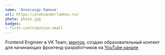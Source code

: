 ```yaml
---
name: 'Александр Ламков'
url: https://aleksanderlamkov.ru/
photo: photo.jpg
badges:
- first-contribution-small
---
```


Frontend Engineer в VK Team, [ментор](https://getmentor.dev/mentor/aleksandr-lamkov-1480), создаю образовательный контент для начинающих фронтенд-разработчиков на [YouTube канале](https://www.youtube.com/@AleksanderLamkov)
